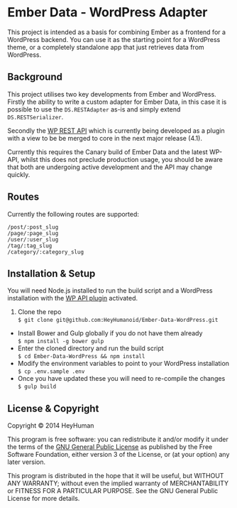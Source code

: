 # Ember Data - WordPress Adapter

This project is intended as a basis for combining Ember as a frontend for a WordPress backend. You can use it as the starting point for a WordPress theme, or a completely standalone app that just retrieves data from WordPress.

## Background

This project utilises two key developments from Ember and WordPress. Firstly the ability to write a custom adapter for Ember Data, in this case it is possible to use the `DS.RESTAdapter` as-is and simply extend `DS.RESTSerializer`.

Secondly the [WP REST API](https://github.com/WP-API/WP-API) which is currently being developed as a plugin with a view to be be merged to core in the next major release (4.1).

Currently this requires the Canary build of Ember Data and the latest WP-API, whilst this does not preclude production usage, you should be aware that both are undergoing active development and the API may change quickly.

## Routes

Currently the following routes are supported:

```
/post/:post_slug
/page/:page_slug
/user/:user_slug
/tag/:tag_slug
/category/:category_slug
```

## Installation & Setup

You will need Node.js installed to run the build script and a WordPress installation with the [WP API plugin](https://wordpress.org/plugins/json-rest-api/) activated.

1. Clone the repo  
`$ git clone git@github.com:HeyHumanoid/Ember-Data-WordPress.git`
- Install Bower and Gulp globally if you do not have them already  
`$ npm install -g bower gulp`
- Enter the cloned directory and run the build script  
`$ cd Ember-Data-WordPress && npm install`
- Modify the environment variables to point to your WordPress installation  
`$ cp .env.sample .env`
- Once you have updated these you will need to re-compile the changes  
`$ gulp build`

## License & Copyright

Copyright © 2014 HeyHuman

This program is free software: you can redistribute it and/or modify it under the terms of the [GNU General Public License](license.md) as published by the Free Software Foundation, either version 3 of the License, or (at your option) any later version.

This program is distributed in the hope that it will be useful, but WITHOUT ANY WARRANTY; without even the implied warranty of MERCHANTABILITY or FITNESS FOR A PARTICULAR PURPOSE. See the GNU General Public License for more details.
